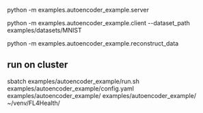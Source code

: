 
python -m examples.autoencoder_example.server 

python -m examples.autoencoder_example.client --dataset_path examples/datasets/MNIST

python -m examples.autoencoder_example.reconstruct_data

## run on cluster
sbatch examples/autoencoder_example/run.sh examples/autoencoder_example/config.yaml examples/autoencoder_example/ examples/autoencoder_example/ ~/venv/FL4Health/

